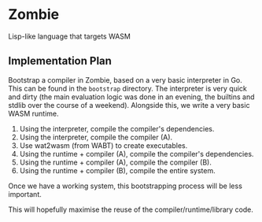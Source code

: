 # Zombie
Lisp-like language that targets WASM

## Implementation Plan

Bootstrap a compiler in Zombie, based on a very basic interpreter in Go. This can be found in the
`bootstrap` directory. The interpreter is very quick and dirty (the main evaluation logic was done
in an evening, the builtins and stdlib over the course of a weekend). Alongside this, we write a
very basic WASM runtime.

1. Using the interpreter, compile the compiler's dependencies.
2. Using the interpreter, compile the compiler (A).
3. Use wat2wasm (from WABT) to create executables.
4. Using the runtime + compiler (A), compile the compiler's dependencies.
5. Using the runtime + compiler (A), compile the compiler (B).
6. Using the runtime + compiler (B), compile the entire system.

Once we have a working system, this bootstrapping process will be less important.

This will hopefully maximise the reuse of the compiler/runtime/library code.
